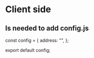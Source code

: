 # Client side

## Is needed to add config.js

const config = {
address: "",
};

export default config;
